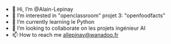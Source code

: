- 👋 Hi, I’m @Alain-Lepinay
- 👀 I’m interested in  "openclassroom" projet 3: "openfoodfacts"
- 🌱 I’m currently learning  le Python
- 💞️ I’m looking to collaborate on  les projets ingénieur AI
- 📫 How to reach me  allepinay@wanadoo.fr

<!---
Alain-Lepinay/Alain-Lepinay is a ✨ special ✨ repository because its `README.md` (this file) appears on your GitHub profile.
You can click the Preview link to take a look at your changes.
--->

